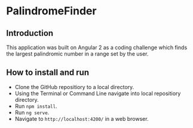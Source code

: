 # PalindromeFinder


## Introduction
  This application was built on Angular 2 as a coding challenge which finds the largest palindromic number in a range set by the user.

## How to install and run
* Clone the GitHub repositiory to a local directory.
* Using the Terminal or Command Line navigate into local repositiory directory.
* Run `npm install`.
* Run `ng serve`.
* Navigate to `http://localhost:4200/` in a web browser.
